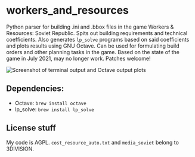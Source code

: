 # workers_and_resources

Python parser for building .ini and .bbox files in the game Workers & Resources: Soviet Republic.
Spits out building requirements and technical coefficients.
Also generates `lp_solve` programs based on said coefficients and plots results using GNU Octave.
Can be used for formulating build orders and other planning tasks in the game.
Based on the state of the game in July 2021, may no longer work. Patches welcome!

![Screenshot of terminal output and Octave output plots](https://github.com/Tjoppen/workers_and_resources/assets/5117509/39473e77-24fa-4fe0-9406-b9932bf85513)


## Dependencies:
- Octave: `brew install octave`
- lp_solve: `brew install lp_solve`

## License stuff

My code is AGPL.
`cost_resource_auto.txt` and `media_soviet` belong to 3DIVISION.
